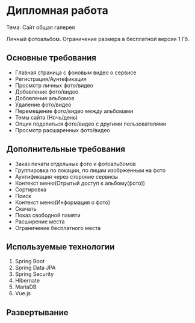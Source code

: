 # Дипломная работа

Тема: Cайт общая галерея

Личный фотоальбом. Ограничение размера в бесплатной версии 1 Гб.

## Основные требования

* Главная страница с фоновым видео о сервисе
* Регистрация/Аунтефикация 
* Просмотр личных фото/видео
* Добавление фото/видео
* Добовление альбомов
* Удаление фото/видео
* Перемещение фото/видео между альбомами
* Темы сайта (Ночь/день)
* Опция поделиться фото/видео с другими пользователями
* Просмотр расшаренных фото/видео

## Дополнительные требования

* Заказ печати отдельных фото и фотоальбомов
* Группировка по локации, по лицам изобрженным на фото
* Аунтификация через стороние сервисы
* Контекст меню(Отрытый доступ к альбому(фото))
* Сортировка
* Поиск
* Контекст меню(Информация о фото)
* Скачать
* Показ свободной памяти
* Расширение места 
* Ограничение бесплатного места

## Используемые технологии

1. Spring Boot
2. Spring Data JPA
3. Spring Security
4. Hibernate
5. MariaDB
6. Vue.js

## Развертывание


